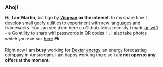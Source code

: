 ### Ahoj!

Hi, **I am Martin**, but I go by **[Visgean](https://visgean.me) on the internet**. In my spare time I develop small goofy utilities to experiment with new languages and frameworks. You can see them here on Github. Most recently I made [qr-wifi](https://github.com/Visgean/qr-wifi) - a Go utility to share wifi passwords in QR codes ✨. I also take photos which you can see [here](https://tintinburgh.com/) 📷. 

Right now I am **busy** working for [Dexter energy](https://dexterenergy.ai/), an energy forecasting company in Amsterdam. I am happy working there so I am **not open to any offers at the moment**. 


